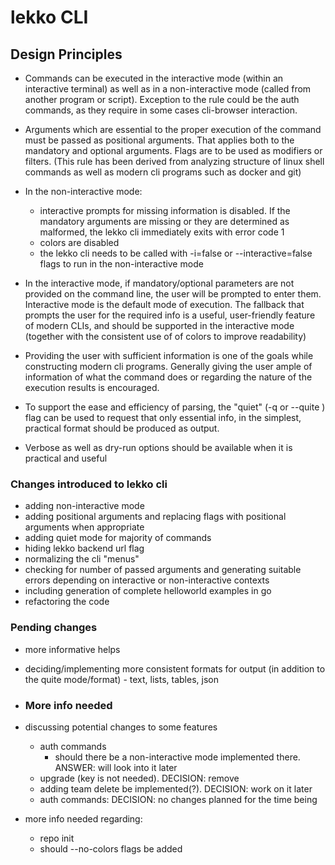 # lekko CLI

## Design Principles

- Commands can be executed in the interactive mode (within an interactive terminal) as well as
in a non-interactive mode (called from another program or script). Exception to the rule could be the auth commands, as 
they require in some cases cli-browser interaction.
- Arguments which are essential to the proper execution of the command must be passed as positional arguments. 
That applies both to the mandatory and optional arguments. Flags are to be used as modifiers or filters. (This rule has 
been derived from analyzing structure of linux shell commands as well as modern cli programs such as docker and git)

- In the non-interactive mode:
  - interactive prompts for missing information is disabled. If the mandatory arguments are missing or they are 
  determined as malformed, the lekko cli immediately exits with error code 1
  - colors are disabled
  - the lekko cli needs to be called with -i=false or --interactive=false flags to run in the non-interactive mode

- In the interactive mode, if mandatory/optional parameters are not provided on the command line, the user will be prompted to enter them. 
Interactive mode is the default mode of execution. The fallback that prompts the user for the required info is a useful,
user-friendly feature of modern CLIs, and should be supported in the interactive mode (together with the consistent 
use of of colors to improve readability)

- Providing the user with sufficient information is one of the goals while constructing modern cli programs. Generally 
giving the user ample of information of what the command does or regarding the nature of the execution results is encouraged.
- To support the ease and efficiency of parsing, the "quiet" (-q or --quite ) flag can be used to request that only 
essential info, in the simplest, practical format should be produced as output.
- Verbose as well as dry-run options should be available when it is practical and useful


### Changes introduced to lekko cli
- adding non-interactive mode
- adding positional arguments and replacing flags with positional arguments when appropriate
- adding quiet mode for majority of commands
- hiding lekko backend url flag
- normalizing the cli "menus"
- checking for number of passed arguments and generating suitable errors depending on interactive or non-interactive contexts
- including generation of complete helloworld examples in go
- refactoring the code

### Pending changes
- more informative helps
- deciding/implementing more consistent formats for output (in addition to the quite mode/format) - text, lists, tables, json

- ### More info needed
- discussing potential changes to some features
  - auth commands
    - should there be a non-interactive mode implemented there. ANSWER: will look into it later
  - upgrade (key is not needed). DECISION: remove
  - adding team delete be implemented(?). DECISION: work on it later
  - auth commands: DECISION: no changes planned for the time being
- more info needed regarding:
  - repo init
  - should --no-colors flags be added

